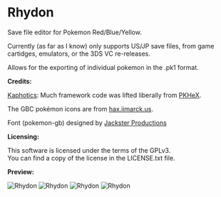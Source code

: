 # Rhydon
Save file editor for Pokemon Red/Blue/Yellow.

Currently (as far as I know) only supports US/JP save files, from game cartidges, emulators, or the 3DS VC re-releases.

Allows for the exporting of individual pokemon in the .pk1 format.

**Credits:**
 
[Kaphotics](https://github.com/kwsch): Much framework code was lifted liberally from [PKHeX](https://github.com/kwsch/PKHeX).

The GBC pokémon icons are from [hax.iimarck.us](http://hax.iimarck.us/post/35558/#p35558).

Font (pokemon-gb) designed by [Jackster Productions](http://www.fontspace.com/jackster-productions/pokemon-gb)

**Licensing:**

This software is licensed under the terms of the GPLv3.  
You can find a copy of the license in the LICENSE.txt file.

**Preview:**

![Rhydon](https://raw.githubusercontent.com/SciresM/Rhydon/master/Preview%20Images/Rhydon_1.png)
![Rhydon](https://raw.githubusercontent.com/SciresM/Rhydon/master/Preview%20Images/Rhydon_2.png)
![Rhydon](https://raw.githubusercontent.com/SciresM/Rhydon/master/Preview%20Images/Rhydon_3.png)
![Rhydon](https://raw.githubusercontent.com/SciresM/Rhydon/master/Preview%20Images/Rhydon_4.png)
